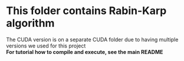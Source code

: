 # This folder contains Rabin-Karp algorithm  
The CUDA version is on a separate CUDA folder due to having multiple versions we used for this project  
**For tutorial how to compile and execute, see the main README** 
